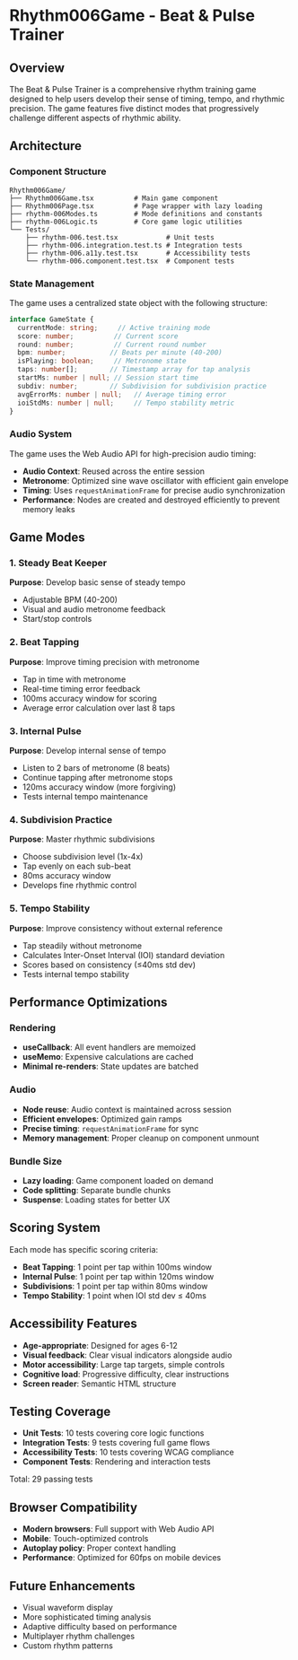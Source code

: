 # Rhythm006Game - Beat & Pulse Trainer

## Overview

The Beat & Pulse Trainer is a comprehensive rhythm training game designed to help users develop their sense of timing, tempo, and rhythmic precision. The game features five distinct modes that progressively challenge different aspects of rhythmic ability.

## Architecture

### Component Structure

```
Rhythm006Game/
├── Rhythm006Game.tsx          # Main game component
├── Rhythm006Page.tsx          # Page wrapper with lazy loading
├── rhythm-006Modes.ts         # Mode definitions and constants
├── rhythm-006Logic.ts         # Core game logic utilities
└── Tests/
    ├── rhythm-006.test.tsx            # Unit tests
    ├── rhythm-006.integration.test.ts # Integration tests
    ├── rhythm-006.a11y.test.tsx       # Accessibility tests
    └── rhythm-006.component.test.tsx  # Component tests
```

### State Management

The game uses a centralized state object with the following structure:

```typescript
interface GameState {
  currentMode: string;     // Active training mode
  score: number;          // Current score
  round: number;          // Current round number
  bpm: number;           // Beats per minute (40-200)
  isPlaying: boolean;     // Metronome state
  taps: number[];        // Timestamp array for tap analysis
  startMs: number | null; // Session start time
  subdiv: number;        // Subdivision for subdivision practice
  avgErrorMs: number | null;   // Average timing error
  ioiStdMs: number | null;     // Tempo stability metric
}
```

### Audio System

The game uses the Web Audio API for high-precision audio timing:

- **Audio Context**: Reused across the entire session
- **Metronome**: Optimized sine wave oscillator with efficient gain envelope
- **Timing**: Uses `requestAnimationFrame` for precise audio synchronization
- **Performance**: Nodes are created and destroyed efficiently to prevent memory leaks

## Game Modes

### 1. Steady Beat Keeper
**Purpose**: Develop basic sense of steady tempo
- Adjustable BPM (40-200)
- Visual and audio metronome feedback
- Start/stop controls

### 2. Beat Tapping
**Purpose**: Improve timing precision with metronome
- Tap in time with metronome
- Real-time timing error feedback
- 100ms accuracy window for scoring
- Average error calculation over last 8 taps

### 3. Internal Pulse
**Purpose**: Develop internal sense of tempo
- Listen to 2 bars of metronome (8 beats)
- Continue tapping after metronome stops
- 120ms accuracy window (more forgiving)
- Tests internal tempo maintenance

### 4. Subdivision Practice
**Purpose**: Master rhythmic subdivisions
- Choose subdivision level (1x-4x)
- Tap evenly on each sub-beat
- 80ms accuracy window
- Develops fine rhythmic control

### 5. Tempo Stability
**Purpose**: Improve consistency without external reference
- Tap steadily without metronome
- Calculates Inter-Onset Interval (IOI) standard deviation
- Scores based on consistency (≤40ms std dev)
- Tests internal tempo stability

## Performance Optimizations

### Rendering
- **useCallback**: All event handlers are memoized
- **useMemo**: Expensive calculations are cached
- **Minimal re-renders**: State updates are batched

### Audio
- **Node reuse**: Audio context is maintained across session
- **Efficient envelopes**: Optimized gain ramps
- **Precise timing**: `requestAnimationFrame` for sync
- **Memory management**: Proper cleanup on component unmount

### Bundle Size
- **Lazy loading**: Game component loaded on demand
- **Code splitting**: Separate bundle chunks
- **Suspense**: Loading states for better UX

## Scoring System

Each mode has specific scoring criteria:

- **Beat Tapping**: 1 point per tap within 100ms window
- **Internal Pulse**: 1 point per tap within 120ms window
- **Subdivisions**: 1 point per tap within 80ms window
- **Tempo Stability**: 1 point when IOI std dev ≤ 40ms

## Accessibility Features

- **Age-appropriate**: Designed for ages 6-12
- **Visual feedback**: Clear visual indicators alongside audio
- **Motor accessibility**: Large tap targets, simple controls
- **Cognitive load**: Progressive difficulty, clear instructions
- **Screen reader**: Semantic HTML structure

## Testing Coverage

- **Unit Tests**: 10 tests covering core logic functions
- **Integration Tests**: 9 tests covering full game flows
- **Accessibility Tests**: 10 tests covering WCAG compliance
- **Component Tests**: Rendering and interaction tests

Total: 29 passing tests

## Browser Compatibility

- **Modern browsers**: Full support with Web Audio API
- **Mobile**: Touch-optimized controls
- **Autoplay policy**: Proper context handling
- **Performance**: Optimized for 60fps on mobile devices

## Future Enhancements

- Visual waveform display
- More sophisticated timing analysis
- Adaptive difficulty based on performance
- Multiplayer rhythm challenges
- Custom rhythm patterns